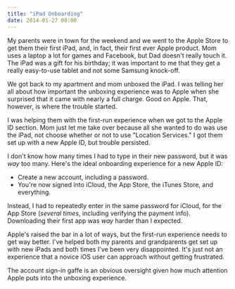 ```yaml
---
title: "iPad Onboarding"
date: 2014-01-27 00:00
---
```


<p>My parents were in town for the weekend and we went to the Apple Store to get them their first iPad, and, in fact, their first ever Apple product. Mom uses a laptop a lot for games and Facebook, but Dad doesn't really touch it. The iPad was a gift for his birthday; it was important to me that they get a really easy-to-use tablet and not some Samsung knock-off. </p>

<p>We got back to my apartment and mom unboxed the iPad. I was telling her all about how important the unboxing experience was to Apple when she surprised that it came with nearly a full charge. Good on Apple. That, however, is where the trouble started. </p>

<p>I was helping them with the first-run experience when we got to the Apple ID section. Mom just let me take over because all she wanted to do was use the iPad, not choose whether or not to use "Location Services." I got them set up with a new Apple ID, but trouble persisted. </p>

<p>I don't know how many times I had to type in their new password, but it was <em>way</em> too many. Here's the ideal onboarding experience for a new Apple ID:</p>

<ul>

<li>Create a new account, including a password.</li>

<li>You're now signed into iCloud, the App Store, the iTunes Store, and everything.</li>

</ul>

<p>Instead, I had to repeatedly enter in the same password for iCloud, for the App Store (<em>several times</em>, including verifying the payment info). Downloading their first app was <em>way</em> harder than I expected. </p>

<p>Apple's raised the bar in a lot of ways, but the first-run experience needs to get way better. I've helped both my parents and grandparents get set up with new iPads and both times I've been very disappointed. It's just not an experience that a novice iOS user can approach without getting frustrated. </p>

<p>The account sign-in gaffe is an obvious oversight given how much attention Apple puts into the unboxing experience. </p>

<!-- more -->

